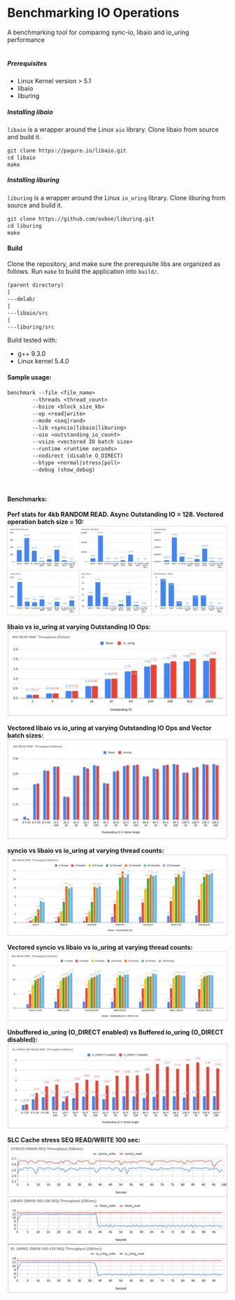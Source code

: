 # Benchmarking IO Operations

A benchmarking tool for comparing sync-io, libaio and io_uring performance
<br />
<br />

##### Prerequisites

- Linux Kernel version > 5.1
- libaio
- liburing

##### Installing libaio
`libaio` is a wrapper around the Linux `aio` library. Clone libaio from source and build it.

```shell
git clone https://pagure.io/libaio.git
cd libaio
make
```

##### Installing liburing
`liburing` is a wrapper around the Linux `io_uring` library. Clone liburing from source and build it.

```shell
git clone https://github.com/axboe/liburing.git
cd liburing
make
```

#### Build
Clone the repository, and make sure the prerequisite libs are organized as follows. Run `make` to build the application into `build/`.
```shell
(parent directory)
|
---dmlab/
|
---libaio/src
|
---liburing/src
```
Build tested with:

- g++ 9.3.0
- Linux kernel 5.4.0


#### Sample usage:

```shell
benchmark --file <file_name>
        --threads <thread_count>
        --bsize <block_size_kb>
        --op <read|write>
        --mode <seq|rand>
        --lib <syncio|libaio|liburing>
        --oio <outstanding_io_count>
        --vsize <vectored IO batch size>
        --runtime <runtime seconds>
        --nodirect (disable O_DIRECT)
        --btype <normal|stress|poll>
        --debug (show_debug)
```
<br />

#### Benchmarks:

**Perf stats for 4kb RANDOM READ. Async Outstanding IO = 128. Vectored operation batch size = 10:**
![perf-stats](benchmarks/perf-stats.png)
<br />

**libaio vs io_uring at varying Outstanding IO Ops:**
![libaio-iouring](benchmarks/libaio-iouring.png)
<br />

**Vectored libaio vs io_uring at varying Outstanding IO Ops and Vector batch sizes:**
![libaio-iouring-vectored](benchmarks/libaio-iouring-vectored.png)
<br />

**syncio vs libaio vs io_uring at varying thread counts:**
![threads](benchmarks/threads.png)
<br />

**Vectored syncio vs libaio vs io_uring at varying thread counts:**
![threads-vectored](benchmarks/threads-vectored.png)
<br />

**Unbuffered io_uring (O_DIRECT enabled) vs Buffered io_uring (O_DIRECT disabled):**
![iouring-vectored-odirect](benchmarks/iouring-vectored-odirect.png)
<br />

**SLC Cache stress SEQ READ/WRITE 100 sec:**
![slc-seq-stress](benchmarks/slc-seq-stress.png)
<br />

